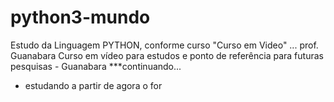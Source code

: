 # python3-mundo

Estudo da Linguagem PYTHON, conforme curso "Curso em Video" ... prof. Guanabara
Curso em vídeo para estudos e ponto de referência para futuras pesquisas - Guanabara 
***continuando...
 * estudando a partir de agora o for 

